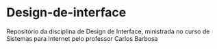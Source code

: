 # Design-de-interface
Repositório da disciplina de Design de Interface, ministrada no curso de Sistemas para Internet pelo professor Carlos Barbosa
